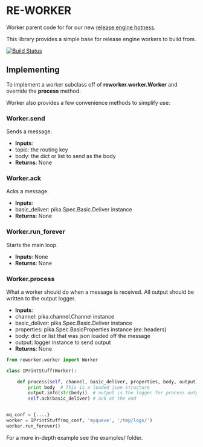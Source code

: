 # RE-WORKER
Worker parent code for for our new [release engine hotness](https://github.com/RHInception/?query=re-).

This library provides a simple base for release engine workers to build from.

[![Build Status](https://api.travis-ci.org/RHInception/re-worker.png)](https://travis-ci.org/RHInception/re-worker/)

## Implementing
To implement a worker subclass off of **reworker.worker.Worker** and override the **process** method.

Worker also provides a few convenience methods to simplify use:

### Worker.send
Sends a message.

* **Inputs**:
 * topic: the routing key
 * body: the dict or list to send as the body
* **Returns**: None

### Worker.ack
Acks a message.

* **Inputs**:
 * basic\_deliver: pika.Spec.Basic.Deliver instance
* **Returns**: None

### Worker.run\_forever
Starts the main loop.

* **Inputs**: None
* **Returns**: None

### Worker.process
What a worker should do when a message is received. All output
should be written to the output logger.

* **Inputs**:
 * channel: pika.channel.Channel instance
 * basic\_deliver: pika.Spec.Basic.Deliver instance
 * properties: pika.Spec.BasicProperties instance (ex: headers)
 * body: dict or list that was json loaded off the message
 * output: logger instance to send output
* **Returns**: None


```python
from reworker.worker import Worker

class IPrintStuff(Worker):

    def process(self, channel, basic_deliver, properties, body, output):
        print body  # This is a loaded json structure
        output.info(str(body))  # output is the logger for process output
        self.ack(basic_deliver) # ack at the end


mq_conf = {....}
worker = IPrintStuff(mq_conf, 'myqueue', '/tmp/logs/')
worker.run_forever()
```

For a more in-depth example see the examples/ folder.
